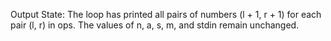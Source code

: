 Output State: The loop has printed all pairs of numbers (l + 1, r + 1) for each pair (l, r) in ops. The values of n, a, s, m, and stdin remain unchanged.